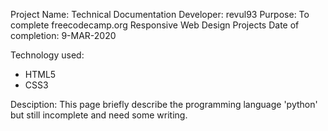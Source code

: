 Project Name: Technical Documentation
Developer: revul93
Purpose: To complete freecodecamp.org Responsive Web Design Projects
Date of completion: 9-MAR-2020

Technology used:
  - HTML5
  - CSS3

Desciption:
  This page briefly describe the programming language 'python'
  but still incomplete and need some writing.
